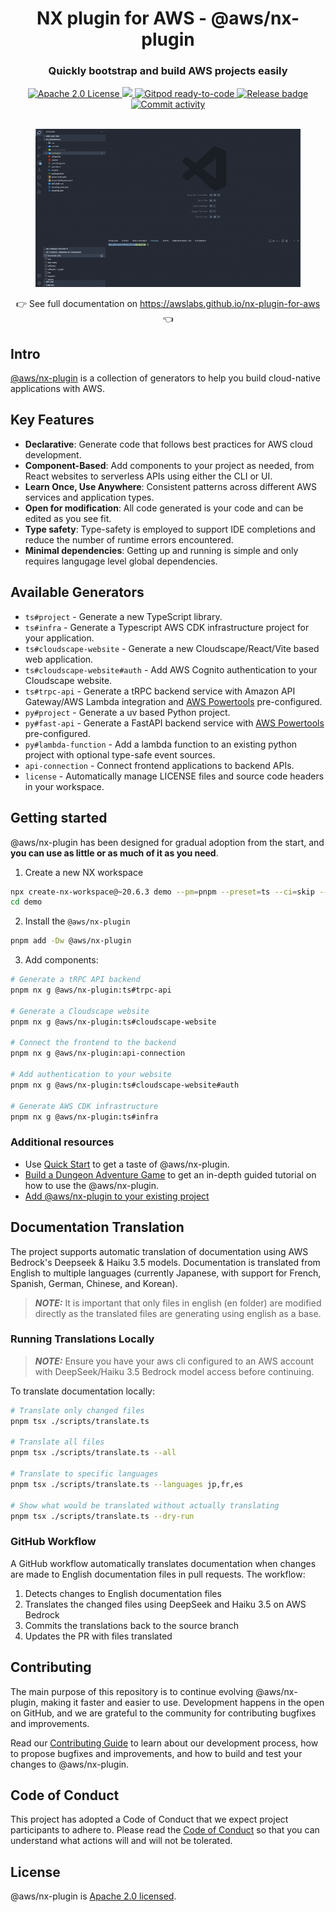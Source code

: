 <div align="center">
  <h1>NX plugin for AWS - @aws/nx-plugin</h1>
  <h3>Quickly bootstrap and build AWS projects easily</h3>
  <a href="https://opensource.org/licenses/Apache-2.0">
    <img
      src="https://img.shields.io/badge/License-Apache%202.0-yellowgreen.svg"
      alt="Apache 2.0 License"
    />
  </a>
  <a href="https://codecov.io/gh/awslabs/nx-plugin-for-aws">
    <img src="https://codecov.io/gh/awslabs/nx-plugin-for-aws/graph/badge.svg?token=X27pgFfxuQ" />
  </a>
  <a href="https://gitpod.io/new/?workspaceClass=g1-large#https://github.com/awslabs/nx-plugin-for-aws">
    <img
      src="https://img.shields.io/badge/Gitpod-ready--to--code-blue?logo=gitpod"
      alt="Gitpod ready-to-code"
    />
  </a>
  <a href="https://github.com/awslabs/nx-plugin-for-aws/actions/workflows/ci.yml">
    <img
      src="https://github.com/awslabs/nx-plugin-for-aws/actions/workflows/ci.yml/badge.svg"
      alt="Release badge"
    />
  </a>
  <a href="https://github.com/awslabs/nx-plugin-for-aws/commits/main">
    <img
      src="https://img.shields.io/github/commit-activity/w/awslabs/nx-plugin-for-aws"
      alt="Commit activity"
    />
  </a>
  <br />
  <br />
  <figure>
    <img src="docs/src/content/docs/assets/website-generator.gif" alt="Demo" />
  </figure>
  👉 See full documentation on <a href="https://awslabs.github.io/nx-plugin-for-aws">https://awslabs.github.io/nx-plugin-for-aws</a> 👈
</div>

## Intro

[@aws/nx-plugin](https://github.com/awslabs/nx-plugin-for-aws) is a collection of generators to help you build cloud-native applications with AWS.

## Key Features

- **Declarative**: Generate code that follows best practices for AWS cloud development.
- **Component-Based**: Add components to your project as needed, from React websites to serverless APIs using either the CLI or UI.
- **Learn Once, Use Anywhere**: Consistent patterns across different AWS services and application types.
- **Open for modification**: All code generated is your code and can be edited as you see fit.
- **Type safety**: Type-safety is employed to support IDE completions and reduce the number of runtime errors encountered.
- **Minimal dependencies**: Getting up and running is simple and only requires langugage level global dependencies.

## Available Generators

- `ts#project` - Generate a new TypeScript library.
- `ts#infra` - Generate a Typescript AWS CDK infrastructure project for your application.
- `ts#cloudscape-website` - Generate a new Cloudscape/React/Vite based web application.
- `ts#cloudscape-website#auth` - Add AWS Cognito authentication to your Cloudscape website.
- `ts#trpc-api` - Generate a tRPC backend service with Amazon API Gateway/AWS Lambda integration and [AWS Powertools](https://github.com/aws-powertools/powertools-lambda-typescript) pre-configured.
- `py#project` - Generate a uv based Python project.
- `py#fast-api` - Generate a FastAPI backend service with [AWS Powertools](https://github.com/aws-powertools/powertools-lambda-python) pre-configured.
- `py#lambda-function` - Add a lambda function to an existing python project with optional type-safe event sources.
- `api-connection` - Connect frontend applications to backend APIs.
- `license` - Automatically manage LICENSE files and source code headers in your workspace.

## Getting started

@aws/nx-plugin has been designed for gradual adoption from the start, and **you can use as little or as much of it as you need**.

1. Create a new NX workspace

```bash
npx create-nx-workspace@~20.6.3 demo --pm=pnpm --preset=ts --ci=skip --formatter=prettier
cd demo
```

2. Install the `@aws/nx-plugin`

```bash
pnpm add -Dw @aws/nx-plugin
```

3. Add components:

```bash
# Generate a tRPC API backend
pnpm nx g @aws/nx-plugin:ts#trpc-api

# Generate a Cloudscape website
pnpm nx g @aws/nx-plugin:ts#cloudscape-website

# Connect the frontend to the backend
pnpm nx g @aws/nx-plugin:api-connection

# Add authentication to your website
pnpm nx g @aws/nx-plugin:ts#cloudscape-website#auth

# Generate AWS CDK infrastructure
pnpm nx g @aws/nx-plugin:ts#infra
```

### Additional resources

- Use [Quick Start](https://awslabs.github.io/nx-plugin-for-aws/get_started/quick-start/) to get a taste of @aws/nx-plugin.
- [Build a Dungeon Adventure Game](https://awslabs.github.io/nx-plugin-for-aws/get_started/tutorials/dungeon-game/overview/) to get an in-depth guided tutorial on how to use the @aws/nx-plugin.
- [Add @aws/nx-plugin to your existing project](https://awslabs.github.io/nx-plugin-for-aws/get_started/tutorials/existing-project/)

## Documentation Translation

The project supports automatic translation of documentation using AWS Bedrock's Deepseek & Haiku 3.5 models. Documentation is translated from English to multiple languages (currently Japanese, with support for French, Spanish, German, Chinese, and Korean).

> **_NOTE:_** It is important that only files in english (en folder) are modified directly as the translated files are generating using english as a base.

### Running Translations Locally

> **_NOTE:_** Ensure you have your aws cli configured to an AWS account with DeepSeek/Haiku 3.5 Bedrock model access before continuing.

To translate documentation locally:

```bash
# Translate only changed files
pnpm tsx ./scripts/translate.ts

# Translate all files
pnpm tsx ./scripts/translate.ts --all

# Translate to specific languages
pnpm tsx ./scripts/translate.ts --languages jp,fr,es

# Show what would be translated without actually translating
pnpm tsx ./scripts/translate.ts --dry-run
```

### GitHub Workflow

A GitHub workflow automatically translates documentation when changes are made to English documentation files in pull requests. The workflow:

1. Detects changes to English documentation files
2. Translates the changed files using DeepSeek and Haiku 3.5 on AWS Bedrock
3. Commits the translations back to the source branch
4. Updates the PR with files translated

## Contributing

The main purpose of this repository is to continue evolving @aws/nx-plugin, making it faster and easier to use. Development happens in the open on GitHub, and we are grateful to the community for contributing bugfixes and improvements.

Read our [Contributing Guide](/CONTRIBUTING.md) to learn about our development process, how to propose bugfixes and improvements, and how to build and test your changes to @aws/nx-plugin.

## Code of Conduct

This project has adopted a Code of Conduct that we expect project participants to adhere to. Please read the [Code of Conduct](/CODE_OF_CONDUCT.md) so that you can understand what actions will and will not be tolerated.

## License

@aws/nx-plugin is [Apache 2.0 licensed](/LICENSE).
